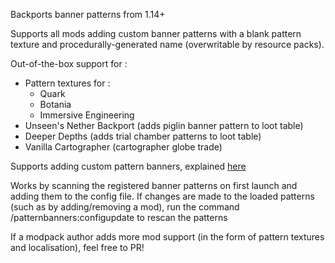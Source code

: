 Backports banner patterns from 1.14+

Supports all mods adding custom banner patterns with a blank pattern texture and procedurally-generated name (overwritable by resource packs).

Out-of-the-box support for :
- Pattern textures for : 
     - Quark
     - Botania
     - Immersive Engineering
- Unseen's Nether Backport (adds piglin banner pattern to loot table)
- Deeper Depths (adds trial chamber patterns to loot table)
- Vanilla Cartographer (cartographer globe trade)

Supports adding custom pattern banners, explained [here](https://github.com/roidrole/Patterns-Backport/wiki/Custom-Patterns)

Works by scanning the registered banner patterns on first launch and adding them to the config file.
If changes are made to the loaded patterns (such as by adding/removing a mod), run the command /patternbanners:configupdate to rescan the patterns

If a modpack author adds more mod support (in the form of pattern textures and localisation), feel free to PR!
